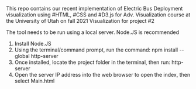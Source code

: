  This repo contains our recent implementation of Electric Bus Deployment visualization using #HTML, #CSS and #D3.js for Adv. Visualization course at the University of Utah on fall 2021
Visualization for project #2

The tool needs to be run using a local server. Node.JS is recommended

1. Install Node.JS
2. Using the terminal/command prompt, run the command: npm install --global http-server
3. Once installed, locate the project folder in the terminal, then run: http-server
4. Open the server IP address into the web browser to open the index, then select Main.html
